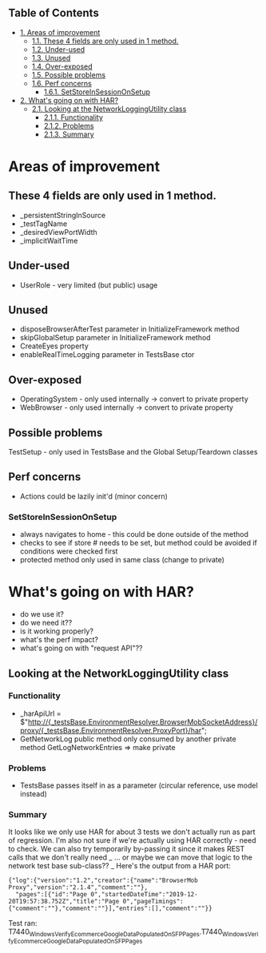 <div id="table-of-contents">
<h2>Table of Contents</h2>
<div id="text-table-of-contents">
<ul>
<li><a href="#sec-1">1. Areas of improvement</a>
<ul>
<li><a href="#sec-1-1">1.1. These 4 fields are only used in 1 method.</a></li>
<li><a href="#sec-1-2">1.2. Under-used</a></li>
<li><a href="#sec-1-3">1.3. Unused</a></li>
<li><a href="#sec-1-4">1.4. Over-exposed</a></li>
<li><a href="#sec-1-5">1.5. Possible problems</a></li>
<li><a href="#sec-1-6">1.6. Perf concerns</a>
<ul>
<li><a href="#sec-1-6-1">1.6.1. SetStoreInSessionOnSetup</a></li>
</ul>
</li>
</ul>
</li>
<li><a href="#sec-2">2. What's going on with HAR?</a>
<ul>
<li><a href="#sec-2-1">2.1. Looking at the NetworkLoggingUtility class</a>
<ul>
<li><a href="#sec-2-1-1">2.1.1. Functionality</a></li>
<li><a href="#sec-2-1-2">2.1.2. Problems</a></li>
<li><a href="#sec-2-1-3">2.1.3. Summary</a></li>
</ul>
</li>
</ul>
</li>
</ul>
</div>
</div>

# Areas of improvement<a id="sec-1" name="sec-1"></a>

## These 4 fields are only used in 1 method.<a id="sec-1-1" name="sec-1-1"></a>

-   \_persistentStringInSource
-   \_testTagName
-   \_desiredViewPortWidth
-   \_implicitWaitTime

## Under-used<a id="sec-1-2" name="sec-1-2"></a>

-   UserRole - very limited (but public) usage

## Unused<a id="sec-1-3" name="sec-1-3"></a>

-   disposeBrowserAfterTest parameter in InitializeFramework method
-   skipGlobalSetup parameter in InitializeFramework method
-   CreateEyes property
-   enableRealTimeLogging parameter in TestsBase ctor

## Over-exposed<a id="sec-1-4" name="sec-1-4"></a>

-   OperatingSystem - only used internally -> convert to private property
-   WebBrowser - only used internally -> convert to private property

## Possible problems<a id="sec-1-5" name="sec-1-5"></a>

TestSetup - only used in TestsBase and the Global Setup/Teardown classes

## Perf concerns<a id="sec-1-6" name="sec-1-6"></a>

-   Actions could be lazily init'd (minor concern)

### SetStoreInSessionOnSetup<a id="sec-1-6-1" name="sec-1-6-1"></a>

-   always navigates to home - this could be done outside of the method
-   checks to see if store # needs to be set, but method could be avoided if conditions were checked first
-   protected method only used in same class (change to private)

# What's going on with HAR?<a id="sec-2" name="sec-2"></a>

-   do we use it?
-   do we <span class="underline">need</span> it??
-   is it working properly?
-   what's the perf impact?
-   what's going on with "request API"??

## Looking at the NetworkLoggingUtility class<a id="sec-2-1" name="sec-2-1"></a>

### Functionality<a id="sec-2-1-1" name="sec-2-1-1"></a>

-   \_harApiUrl = $"<http://{_testsBase.EnvironmentResolver.BrowserMobSocketAddress}/proxy/{_testsBase.EnvironmentResolver.ProxyPort}/har>";
-   <span class="underline">GetNetworkLog</span> public method only consumed by another private method <span class="underline">GetLogNetworkEntries</span> => make private

### Problems<a id="sec-2-1-2" name="sec-2-1-2"></a>

-   TestsBase passes itself in as a parameter (circular reference, use model instead)

### Summary<a id="sec-2-1-3" name="sec-2-1-3"></a>

It looks like we only use HAR for about 3 tests we don't actually run as part of regression.
I'm also not sure if we're actually using HAR correctly - need to check.
We can also try temporarily by-passing it since it makes REST calls that we don't really need
\_ &#x2026; or maybe we can move that logic to the network test base sub-class?? \_
Here's the output from a HAR port:

    {"log":{"version":"1.2","creator":{"name":"BrowserMob Proxy","version":"2.1.4","comment":""},
      "pages":[{"id":"Page 0","startedDateTime":"2019-12-20T19:57:38.752Z","title":"Page 0","pageTimings":{"comment":""},"comment":""}],"entries":[],"comment":""}}

Test ran: <span class="underline">T7440<sub>Windows</sub><sub>VerifyEcommerceGoogleDataPopulatedOnSFPPages</sub>.T7440<sub>Windows</sub><sub>VerifyEcommerceGoogleDataPopulatedOnSFPPages</sub></span>